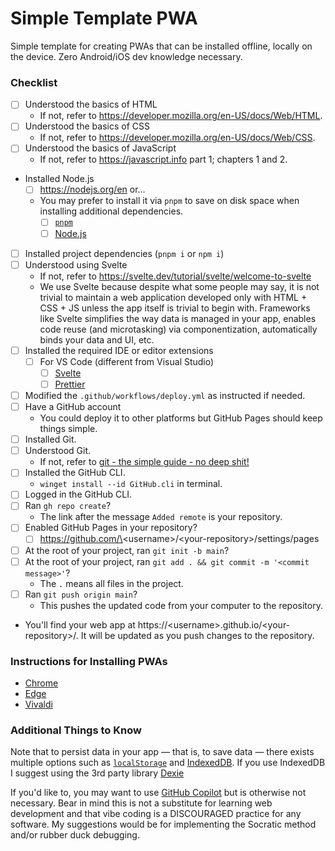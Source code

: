 # Simple Template PWA

Simple template for creating PWAs that can be installed offline, locally on the
device. Zero Android/iOS dev knowledge necessary.

### Checklist

- [ ] Understood the basics of HTML
  - If not, refer to https://developer.mozilla.org/en-US/docs/Web/HTML.
- [ ] Understood the basics of CSS
  - If not, refer to https://developer.mozilla.org/en-US/docs/Web/CSS.
- [ ] Understood the basics of JavaScript
  - If not, refer to https://javascript.info part 1; chapters 1 and 2.
- Installed Node.js
  - [ ] https://nodejs.org/en or...
  - You may prefer to install it via `pnpm` to save on disk space when installing
    additional dependencies.
    - [ ] [`pnpm`](https://pnpm.io/installation)
    - [ ] [Node.js](https://pnpm.io/cli/env#use)
- [ ] Installed project dependencies (`pnpm i` or `npm i`)
- [ ] Understood using Svelte
  - If not, refer to https://svelte.dev/tutorial/svelte/welcome-to-svelte
  - We use Svelte because despite what some people may say, it is not trivial
    to maintain a web application developed only with HTML + CSS + JS unless
    the app itself is trivial to begin with. Frameworks like Svelte simplifies
    the way data is managed in your app, enables code reuse (and microtasking)
    via componentization, automatically binds your data and UI, etc.
- [ ] Installed the required IDE or editor extensions
  - [ ] For VS Code (different from Visual Studio)
    - [ ] [Svelte](https://marketplace.visualstudio.com/items?itemName=svelte.svelte-vscode)
    - [ ] [Prettier](https://marketplace.visualstudio.com/items?itemName=esbenp.prettier-vscode)
- [ ] Modified the `.github/workflows/deploy.yml` as instructed if needed.
- [ ] Have a GitHub account
  - You could deploy it to other platforms but GitHub Pages should keep things simple.
- [ ] Installed Git.
- [ ] Understood Git.
  - If not, refer to [git - the simple guide - no deep shit!](https://rogerdudler.github.io/git-guide/)
- [ ] Installed the GitHub CLI.
  - `winget install --id GitHub.cli` in terminal.
- [ ] Logged in the GitHub CLI.
- [ ] Ran `gh repo create`?
  - The link after the message `Added remote` is your repository.
- [ ] Enabled GitHub Pages in your repository?
  - [ ] https://github.com/\<username\>/\<your-repository\>/settings/pages
- [ ] At the root of your project, ran `git init -b main`?
- [ ] At the root of your project, ran `git add . && git commit -m '<commit message>'`?
  - The `.` means all files in the project.
- [ ] Ran `git push origin main`?
  - This pushes the updated code from your computer to the repository.
- You'll find your web app at https://\<username\>.github.io/\<your-repository\>/. It
  will be updated as you push changes to the repository.

### Instructions for Installing PWAs

- [Chrome](https://support.google.com/chrome/answer/9658361?hl=en&co=GENIE.Platform%3DDesktop)
- [Edge](https://learn.microsoft.com/en-us/microsoft-edge/progressive-web-apps-chromium/ux)
- [Vivaldi](https://help.vivaldi.com/desktop/miscellaneous/progressive-web-apps/)

### Additional Things to Know

Note that to persist data in your app — that is, to save data — there exists
multiple options such as [`localStorage`](https://developer.mozilla.org/en-US/docs/Web/API/Window/localStorage) and [IndexedDB](https://developer.mozilla.org/en-US/docs/Web/API/IndexedDB_API). If you use IndexedDB I suggest using the 3rd party library [Dexie](https://dexie.org)

If you'd like to, you may want to use [GitHub Copilot](https://github.com/features/copilot)
but is otherwise not necessary. Bear in mind this is not a substitute for
learning web development and that vibe coding is a DISCOURAGED practice for any
software. My suggestions would be for implementing the Socratic method and/or
rubber duck debugging.
